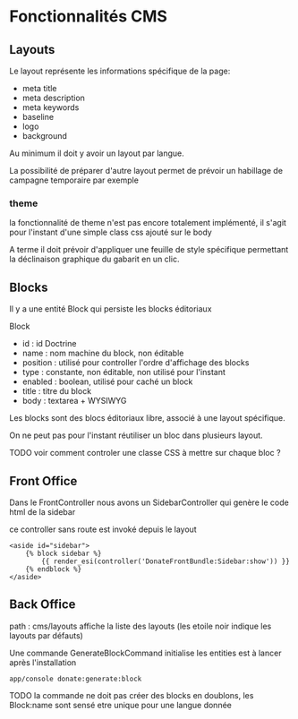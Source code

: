 # Fonctionnalités CMS

## Layouts

Le layout représente les informations spécifique de la page:
  * meta title
  * meta description
  * meta keywords
  * baseline
  * logo
  * background

Au minimum il doit y avoir un layout par langue.

La possibilité de préparer d'autre layout permet de prévoir un habillage de campagne temporaire par exemple

### theme

la fonctionnalité de theme n'est pas encore totalement implémenté, il s'agit pour l'instant d'une simple class css ajouté sur le body

A terme il doit prévoir d'appliquer une feuille de style spécifique permettant la déclinaison graphique du gabarit en un clic.


## Blocks

Il y a une entité Block qui persiste les blocks éditoriaux

Block
  - id : id Doctrine
  - name : nom machine du block, non éditable
  - position : utilisé pour controller l'ordre d'affichage des blocks
  - type : constante, non éditable, non utilisé pour l'instant
  - enabled : boolean, utilisé pour caché un block
  - title : titre du block
  - body : textarea + WYSIWYG

Les blocks sont des blocs éditoriaux libre, associé à une layout spécifique.

On ne peut pas pour l'instant réutiliser un bloc dans plusieurs layout.

TODO voir comment controler une classe CSS à mettre sur chaque bloc ?

## Front Office

Dans le FrontController nous avons un SidebarController qui genère le code html de la sidebar

ce controller sans route est invoké depuis le layout

```
<aside id="sidebar">
	{% block sidebar %}
    	{{ render_esi(controller('DonateFrontBundle:Sidebar:show')) }}
    {% endblock %}
</aside>
```


## Back Office

path : cms/layouts affiche la liste des layouts (les etoile noir indique les layouts par défauts)


Une commande GenerateBlockCommand initialise les entities est à lancer après l'installation

```
app/console donate:generate:block
```

TODO la commande ne doit pas créer des blocks en doublons, les Block:name sont sensé etre unique pour une langue donnée